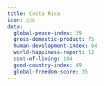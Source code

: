 ```yaml
---
title: Costa Rica
icon: 🇨🇷
data:
  global-peace-index: 39
  gross-domestic-product: 75
  human-development-index: 64
  world-happiness-report: 12
  cost-of-living: 104
  good-country-index: 49
  global-freedom-score: 35
---
```

